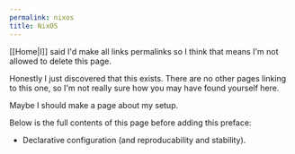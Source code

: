 ```yaml
---
permalink: nixos
title: NixOS
---
```


[[Home|I]] said I'd make all links permalinks so I think that means I'm not allowed to delete this page.

Honestly I just discovered that this exists. There are no other pages linking to this one, so I'm not really sure how you may have found yourself here.

Maybe I should make a page about my setup.

Below is the full contents of this page before adding this preface:

- Declarative configuration (and reproducability and stability).
